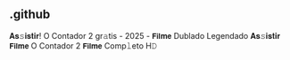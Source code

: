 ## .github

𝐀𝐬𝚜𝐢𝐬𝐭𝐢𝐫! O Contador 2 gr𝚊tis - 2025 - 𝗙𝗶𝗹𝐦𝗲 Dublado Legendado 𝐀𝐬𝚜𝐢𝐬𝐭𝐢𝐫 𝗙𝗶𝗹𝐦𝗲 O Contador 2 𝗙𝗶𝗹𝐦𝗲 Comp𝚕eto H𝙳 
